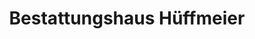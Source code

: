 ---
title: "Bestattungshaus Hüffmeier"
url: /preussisch-oldendorf/bestattungshaus-hueffmeier/
shop: Bestattungen
---